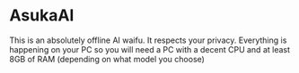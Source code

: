 # AsukaAI
This is an absolutely offline AI waifu. It respects your privacy. Everything is happening on your PC so you will need
a PC with a decent CPU and at least 8GB of RAM (depending on what model you choose)
